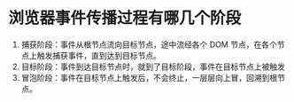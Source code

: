 # 浏览器事件传播过程有哪几个阶段

1. 捕获阶段：事件从根节点流向目标节点，途中流经各个 DOM 节点，在各个节点上触发捕获事件，直到达到目标节点。
2. 目标阶段：事件到达目标节点时，就到了目标阶段，事件在目标节点上被触发
3. 冒泡阶段：事件在目标节点上触发后，不会终止，一层层向上冒，回溯到根节点。
